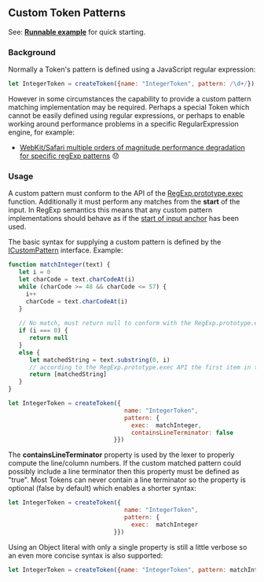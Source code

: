 ## Custom Token Patterns

See: [**Runnable example**](../examples/lexer/custom_patterns/custom_patterns.js) for quick starting.

### Background
Normally a Token's pattern is defined using a JavaScript regular expression:

```JavaScript
let IntegerToken = createToken({name: "IntegerToken", pattern: /\d+/})
```
 
However in some circumstances the capability to provide a custom pattern matching implementation may be required. 
Perhaps a special Token which cannot be easily defined using regular expressions, or perhaps
to enable working around performance problems in a specific RegularExpression engine, for example:

* [WebKit/Safari multiple orders of magnitude performance degradation for specific regExp patterns](https://bugs.webkit.org/show_bug.cgi?id=152578) 😞 


### Usage
A custom pattern must conform to the API of the [RegExp.prototype.exec](https://developer.mozilla.org/en-US/docs/Web/JavaScript/Reference/Global_Objects/RegExp/exec)
function. Additionally it must perform any matches from the **start** of the input. In RegExp semantics this means
that any custom pattern implementations should behave as if the [start of input anchor](http://www.rexegg.com/regex-anchors.html#caret) 
has been used.


The basic syntax for supplying a custom pattern is defined by the [ICustomPattern](http://sap.github.io/chevrotain/documentation/0_20_0/interfaces/icustompattern.html) interface.
Example:

```JavaScript
function matchInteger(text) {
   let i = 0
   let charCode = text.charCodeAt(i)
   while (charCode >= 48 && charCode <= 57) {
     i++
     charCode = text.charCodeAt(i)
   }
   
   // No match, must return null to conform with the RegExp.prototype.exec signature
   if (i === 0) {
      return null
   }
   else {
      let matchedString = text.substring(0, i)
      // according to the RegExp.prototype.exec API the first item in the returned array must be the whole matched string.
      return [matchedString]
   }
}

let IntegerToken = createToken({
                                 name: "IntegerToken",
                                 pattern: {
                                   exec:  matchInteger,
                                   containsLineTerminator: false
                              }})
```

The **containsLineTerminator** property is used by the lexer to properly compute the line/column numbers.
If the custom matched pattern could possibly include a line terminator then this property must be defined as "true".
Most Tokens can never contain a line terminator so the property is optional (false by default) which enables a shorter syntax:

```JavaScript
let IntegerToken = createToken({
                                 name: "IntegerToken",
                                 pattern: {
                                   exec:  matchInteger
                              }})
```

Using an Object literal with only a single property is still a little verbose so an even more concise syntax is also supported:
```JavaScript
let IntegerToken = createToken({name: "IntegerToken", pattern: matchInteger})
```


 

